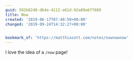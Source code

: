 ```yaml
---
guid: 502b8240-db4e-4112-a61d-92a89a6f7689
title: Now
created: '2019-06-17T07:40:50+00:00'
changed: '2019-09-24T14:32:27+00:00'


bookmark_of: 'https://matthiasott.com/notes/nownownow'
---
```


I love the idea of a `/now` page! 
